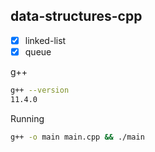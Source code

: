 ## data-structures-cpp

- [x] linked-list
- [x] queue

g++
```sh
g++ --version
11.4.0
```

Running
```sh
g++ -o main main.cpp && ./main
```
